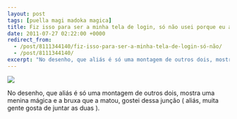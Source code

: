 ```yaml
---
layout: post
tags: [puella magi madoka magica]
title: Fiz isso para ser a minha tela de login, só não usei porque eu acabaria viciando mais ainda em Madoka.
date: 2011-07-27 02:22:00 +0000
redirect_from:
  - /post/8111344140/fiz-isso-para-ser-a-minha-tela-de-login-só-não/
  - /post/8111344140/
excerpt: "No desenho, que aliás é só uma montagem de outros dois, mostra uma menina mágica e a bruxa que a matou, gostei dessa junção ( aliás, muita gente gosta de juntar as duas )."
---
```


![](http://41.media.tumblr.com/tumblr_loyzwoAfmS1qma17bo1_1280.jpg)

No desenho, que aliás é só uma montagem de outros dois, mostra uma
menina mágica e a bruxa que a matou, gostei dessa junção ( aliás, muita
gente gosta de juntar as duas ).


